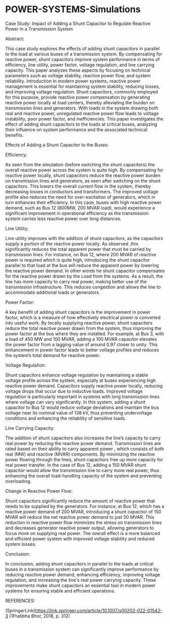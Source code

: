 # POWER-SYSTEMS-Simulations

Case Study: Impact of Adding a Shunt Capacitor to Regulate Reactive Power in a Transmission System

Abstract:

This case study explores the effects of adding shunt capacitors in parallel to the load at various buses of a transmission system. By compensating for reactive power, shunt capacitors improve system performance in terms of efficiency, line utility, power factor, voltage regulation, and line carrying capacity. This paper analyzes these aspects by focusing on technical parameters such as voltage stability, reactive power flow, and system reliability.
 Introduction
In modern power systems, reactive power management is essential for maintaining system stability, reducing losses, and improving voltage regulation. Shunt capacitors, commonly employed for this purpose, provide reactive power compensation by generating reactive power locally at load centers, thereby alleviating the burden on transmission lines and generators. With loads in the system drawing both real and reactive power, unregulated reactive power flow leads to voltage instability, poor power factor, and inefficiencies. This paper investigates the effect of adding shunt capacitors to the loads at critical buses, analyzing their influence on system performance and the associated technical benefits.

Effects of Adding a Shunt Capacitor to the Buses:

Efficiency:

As seen from the simulation (before switching the shunt capacitors) the overall reactive power across the system is quite high.
By compensating for reactive power locally, shunt capacitors reduce the reactive power burden on transmission lines and generators, as seen after switching on the shunt capacitors. This lowers the overall current flow in the system, thereby decreasing losses in conductors and transformers. The improved voltage profile also reduces the need for over-excitation of generators, which in turn enhances their efficiency. In this case, buses with high reactive power demand, such as Bus 12 (800MW, 200 MVAR load), would experience a significant improvement in operational efficiency as the transmission system carries less reactive power over long distances.

Line Utility;

Line utility improves with the addition of shunt capacitors, as the capacitors supply a portion of the reactive power locally. As observed ,this significantly reduces the total apparent power that must be carried by transmission lines. For instance, on Bus 12, where 200 MVAR of reactive power is required which is quite high, introducing the shunt capacitor parallel to that load at the bus will reduce the apparent power by lowering the reactive power demand. In other words he shunt capacitor compensates for the reactive power drawn by the Load from the systems. As a result, the line has more capacity to carry real power, making better use of the transmission infrastructure. This reduces congestion and allows the line to accommodate additional loads or generators.

Power Factor:

A key benefit of adding shunt capacitors is the improvement in power factor, which is a measure of how effectively electrical power is converted into useful work. By locally supplying reactive power, shunt capacitors reduce the total reactive power drawn from the system, thus improving the power factor at the bus where they are installed. For example, at Bus 3, with a load of 450 MW and 100 MVAR, adding a 100 MVAR capacitor elevates the power factor from a lagging value of around 0.97 closer to unity. This enhancement in power factor leads to better voltage profiles and reduces the system’s total demand for reactive power.

 Voltage Regulation:
 
Shunt capacitors enhance voltage regulation by maintaining a stable voltage profile across the system, especially at buses experiencing high reactive power demand. Capacitors supply reactive power locally, reducing voltage drops that occur due to inductive loads. Improved voltage regulation is particularly important in systems with long transmission lines where voltage can vary significantly. In this system, adding a shunt capacitor to Bus 12 would reduce voltage deviations and maintain the bus voltage near its nominal value of 138 kV, thus preventing undervoltage conditions and enhancing the reliability of sensitive loads.


Line Carrying Capacity:

The addition of shunt capacitors also increases the line’s capacity to carry real power by reducing the reactive power demand. Transmission lines are rated based on their ability to carry apparent power , which consists of both real (MW) and reactive (MVAR) components. By minimizing the reactive power flowing through the lines, shunt capacitors free up more capacity for real power transfer. In the case of Bus 12, adding a 150 MVAR shunt capacitor would allow the transmission line to carry more real power, thus enhancing the overall load-handling capacity of the system and preventing overloading.

 Change in Reactive Power Flow:
 
Shunt capacitors significantly reduce the amount of reactive power that needs to be supplied by the generators. For instance, at Bus 12, which has a reactive power demand of 200 MVAR, introducing a shunt capacitor of 150 MVAR will reduce the net reactive power demand to just 50 MVAR. This reduction in reactive power flow minimizes the stress on transmission lines and decreases generator reactive power output, allowing generators to focus more on supplying real power. The overall effect is a more balanced and efficient power system with improved voltage stability and reduced system losses.

 Conclusion:
 
In conclusion, adding shunt capacitors in parallel to the loads at critical buses in a transmission system can significantly improve performance by reducing reactive power demand, enhancing efficiency, improving voltage regulation, and increasing the line's real power carrying capacity. These improvements make shunt capacitors an essential tool in modern power systems for ensuring stable and efficient operations.

REFERENCES:

(SpringerLink)https://link.springer.com/article/10.1007/s00202-022-01542-3
(1Pratibha Bhor, 2018, p. 312)




